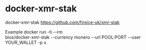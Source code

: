 # docker-xmr-stak

docker-xmr-stak
https://github.com/fireice-uk/xmr-stak

Example
docker run -ti --rm \
bios/docker-xmr-stak --currency monero --url POOL:PORT --user YOUR_WALLET -p x
